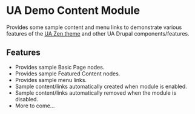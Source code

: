 # UA Demo Content Module

Provides some sample content and menu links to demonstrate various features of the [UA Zen theme](https://bitbucket.org/uabrandingdigitalassets/ua_zen) and other UA Drupal components/features.

## Features

- Provides sample Basic Page nodes.
- Provides sample Featured Content nodes.
- Provides sample menu links.
- Sample content/links automatically created when module is enabled.
- Sample content/links automatically removed when the module is disabled.
- More to come...
